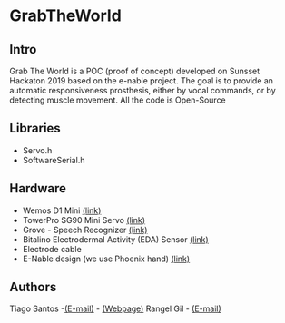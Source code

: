 # GrabTheWorld

<h2>Intro</h2>

Grab The World is a POC (proof of concept) developed on Sunsset Hackaton 2019 based on the e-nable project. 
The goal is to provide an automatic responsiveness prosthesis, either by vocal commands, or by detecting muscle movement. All the code is Open-Source

<h2>Libraries</h2>

<ul>
<li>Servo.h</li>
<li>SoftwareSerial.h</li>
</ul>
<h2>Hardware</h2>

<ul>
  <li>Wemos D1 Mini <a href="https://wiki.wemos.cc/products:d1:d1_mini" target="_blank">(link)</a></li>
<li>TowerPro SG90 Mini Servo <a href="http://www.towerpro.com.tw/product/sg90-7/" target="_blank">(link)</a></li>
<li>Grove - Speech Recognizer <a href="https://www.seeedstudio.com/Grove-Speech-Recognizer.html" target="_blank">(link)</a></li>
<li>Bitalino Electrodermal Activity (EDA) Sensor <a href="https://plux.info/kits/34-bitalino-revolution-freestyle-bt-810121005.html" target="_blank">(link)</a></li>
<li>Electrode cable</li>
<li>E-Nable design (we use Phoenix hand) <a href="http://enablingthefuture.org/phoenix-hand/" target="_blank">(link)</a></li>
</ul>

<h2>Authors</h2>
Tiago Santos -<a href="mailto:dark_storm@groundzero.com.pt">(E-mail)</a> - <a href="https://space.groundzero.com.pt" target="_blank">(Webpage)</a>
Rangel Gil - <a href="mailto:">(E-mail)</a>
